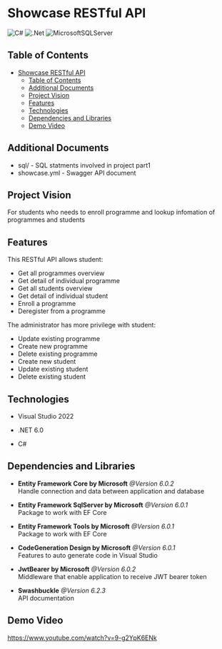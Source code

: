 # Showcase RESTful API
![C#](https://img.shields.io/badge/c%23-%23239120.svg?style=for-the-badge&logo=c-sharp&logoColor=white)
![.Net](https://img.shields.io/badge/.NET-5C2D91?style=for-the-badge&logo=.net&logoColor=white)
![MicrosoftSQLServer](https://img.shields.io/badge/Microsoft%20SQL%20Sever-CC2927?style=for-the-badge&logo=microsoft%20sql%20server&logoColor=white)

## Table of Contents
- [Showcase RESTful API](#showcase-restful-api)
  - [Table of Contents](#table-of-contents)
  - [Additional Documents](#additional-documents)
  - [Project Vision](#project-vision)
  - [Features](#features)
  - [Technologies](#technologies)
  - [Dependencies and Libraries](#dependencies-and-libraries)
  - [Demo Video](#demo-video)

## Additional Documents
- sql/ - SQL statments involved in project part1
- showcase.yml - Swagger API document

## Project Vision
For students who needs to enroll programme and lookup infomation of programmes and students

## Features
This RESTful API allows student:
- Get all programmes overview
- Get detail of individual programme
- Get all students overview
- Get detail of individual student
- Enroll a programme
- Deregister from a programme

The administrator has more privilege with student:
- Update existing programme
- Create new programme
- Delete existing programme
- Create new student
- Update existing student
- Delete existing student

## Technologies
- Visual Studio 2022

- .NET 6.0

- C#

## Dependencies and Libraries
- **Entity Framework Core by Microsoft** *@Version 6.0.2* \
  Handle connection and data between application and database

- **Entity Framework SqlServer by Microsoft** *@Version 6.0.1* \
  Package to work with EF Core

- **Entity Framework Tools by Microsoft** *@Version 6.0.1* \
  Package to work with EF Core

- **CodeGeneration Design by Microsoft** *@Version 6.0.1* \
  Features to auto generate code in Visual Studio

- **JwtBearer by Microsoft** *@Version 6.0.2* \
  Middleware that enable application to receive JWT bearer token

- **Swashbuckle** *@Version 6.2.3* \
  API documentation

## Demo Video
https://www.youtube.com/watch?v=9-g2YpK6ENk
